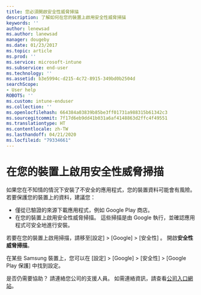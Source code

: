 ```yaml
---
title: 您必須開啟安全性威脅掃描
description: 了解如何在您的裝置上啟用安全性威脅掃描
keywords: ''
author: lenewsad
ms.author: lanewsad
manager: dougeby
ms.date: 01/23/2017
ms.topic: article
ms.prod: ''
ms.service: microsoft-intune
ms.subservice: end-user
ms.technology: ''
ms.assetid: b3e5994c-d215-4c72-8915-349bd0b2504d
searchScope:
- User help
ROBOTS: ''
ms.custom: intune-enduser
ms.collection: ''
ms.openlocfilehash: 664384a03839b85be3ff01731a988315b61342c3
ms.sourcegitcommit: 7f17d6eb9dd41b031a6af4148863d2ffc4f49551
ms.translationtype: HT
ms.contentlocale: zh-TW
ms.lasthandoff: 04/21/2020
ms.locfileid: "79334661"
---
```

# <a name="enable-security-threat-scans-on-your-device"></a>在您的裝置上啟用安全性威脅掃描 
如果您在不知情的情況下安裝了不安全的應用程式，您的裝置資料可能會有風險。 若要保護您的裝置上的資料，建議您： 

* 僅從已驗證的來源下載應用程式，例如 Google Play 商店。  
* 在您的裝置上啟用安全性威脅掃描。 這些掃描是由 Google 執行，並確認應用程式可安全地進行安裝。  

若要在您的裝置上啟用掃描，請移至[設定]   > [Google]   > [安全性]  。 開啟**安全性威脅掃描**。  

在某些 Samsung 裝置上，您可以在 [設定]   > [Google]   > [安全性]   > [Google Play 保護]  中找到設定。

是否仍需要協助？ 請連絡您公司的支援人員。 如需連絡資訊，請查看[公司入口網站](https://go.microsoft.com/fwlink/?linkid=2010980)。 
